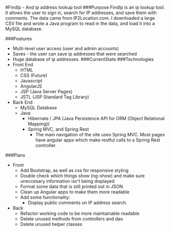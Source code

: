 #FindIp - And ip address lookup tool
###Purpose
FindIp is an ip lookup tool.  It allows the user to sign in, search for IP addresses, and save them with comments.  The data came from IP2Location.com.  I downloaded a large CSV file and wrote a Java program to read in the data, and load it into a MySQL database.

###Features
* Multi-level user access (user and admin accounts)
* Saves - the user can save ip addresses that were searched
* Huge database of ip addresses.
###CurrentState
###Technologies
* Front End
  * HTML
  * CSS (Future)
  * Javascript
  * AngularJS
  * JSP (Java Server Pages)
  * JSTL (JSP Standard Tag Library)
* Back End
  * MySQL Database
  * Java
    * Hibernate / JPA (Java Persistence API for ORM (Object Relational Mapping))
    * Spring MVC, and Spring Rest
      * The main navigation of the site uses Spring MVC.  Most pages have angular apps which make restful calls to a Spring Rest controller.

###Plans
* Front
  * Add Bootstrap, as well as css for responsive styling
  * Double check which things show (ng-show) and make sure uneccesary information isn't being displayed
  * Format some data that is still printed out in JSON
  * Clean up Angular apps to make them more readable
  * Add some functionality:
    * Display public comments on IP address search.
* Back
  * Refactor working code to be more maintainable readable
  * Delete unused methods from controllers and dao
  * Delete unused helper classes

